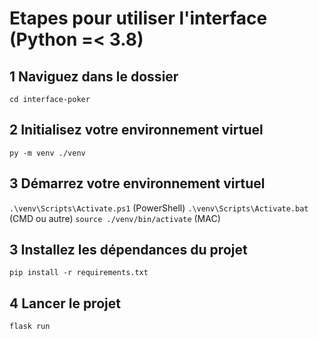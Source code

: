 # Etapes pour utiliser l'interface (Python =< 3.8)

## 1 Naviguez dans le dossier
`cd interface-poker`

## 2 Initialisez votre environnement virtuel
`py -m venv ./venv`

## 3 Démarrez votre environnement virtuel
`.\venv\Scripts\Activate.ps1` (PowerShell)
`.\venv\Scripts\Activate.bat` (CMD ou autre)
`source ./venv/bin/activate` (MAC)

## 3 Installez les dépendances du projet
`pip install -r requirements.txt`

## 4 Lancer le projet
`flask run`